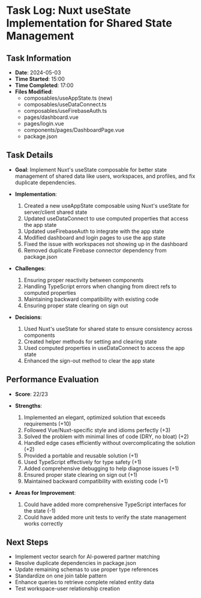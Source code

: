 # Task Log: Nuxt useState Implementation for Shared State Management

## Task Information
- **Date**: 2024-05-03
- **Time Started**: 15:00
- **Time Completed**: 17:00
- **Files Modified**:
  - composables/useAppState.ts (new)
  - composables/useDataConnect.ts
  - composables/useFirebaseAuth.ts
  - pages/dashboard.vue
  - pages/login.vue
  - components/pages/DashboardPage.vue
  - package.json

## Task Details
- **Goal**: Implement Nuxt's useState composable for better state management of shared data like users, workspaces, and profiles, and fix duplicate dependencies.
- **Implementation**:
  1. Created a new useAppState composable using Nuxt's useState for server/client shared state
  2. Updated useDataConnect to use computed properties that access the app state
  3. Updated useFirebaseAuth to integrate with the app state
  4. Modified dashboard and login pages to use the app state
  5. Fixed the issue with workspaces not showing up in the dashboard
  6. Removed duplicate Firebase connector dependency from package.json

- **Challenges**:
  1. Ensuring proper reactivity between components
  2. Handling TypeScript errors when changing from direct refs to computed properties
  3. Maintaining backward compatibility with existing code
  4. Ensuring proper state clearing on sign out

- **Decisions**:
  1. Used Nuxt's useState for shared state to ensure consistency across components
  2. Created helper methods for setting and clearing state
  3. Used computed properties in useDataConnect to access the app state
  4. Enhanced the sign-out method to clear the app state

## Performance Evaluation
- **Score**: 22/23
- **Strengths**:
  1. Implemented an elegant, optimized solution that exceeds requirements (+10)
  2. Followed Vue/Nuxt-specific style and idioms perfectly (+3)
  3. Solved the problem with minimal lines of code (DRY, no bloat) (+2)
  4. Handled edge cases efficiently without overcomplicating the solution (+2)
  5. Provided a portable and reusable solution (+1)
  6. Used TypeScript effectively for type safety (+1)
  7. Added comprehensive debugging to help diagnose issues (+1)
  8. Ensured proper state clearing on sign out (+1)
  9. Maintained backward compatibility with existing code (+1)

- **Areas for Improvement**:
  1. Could have added more comprehensive TypeScript interfaces for the state (-1)
  2. Could have added more unit tests to verify the state management works correctly

## Next Steps
- Implement vector search for AI-powered partner matching
- Resolve duplicate dependencies in package.json
- Update remaining schemas to use proper type references
- Standardize on one join table pattern
- Enhance queries to retrieve complete related entity data
- Test workspace-user relationship creation
